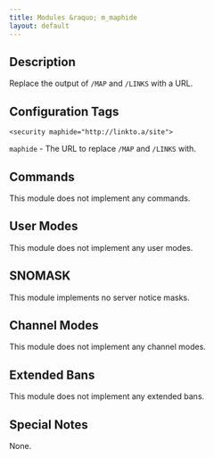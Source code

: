 ```yaml
---
title: Modules &raquo; m_maphide
layout: default
---
```


## Description

Replace the output of `/MAP` and `/LINKS` with a URL.

## Configuration Tags

`<security maphide="http://linkto.a/site">`

`maphide` - The URL to replace `/MAP` and `/LINKS` with.

## Commands

This module does not implement any commands.

## User Modes

This module does not implement any user modes.

## SNOMASK

This module implements no server notice masks.

## Channel Modes

This module does not implement any channel modes.

## Extended Bans

This module does not implement any extended bans.

## Special Notes

None.
